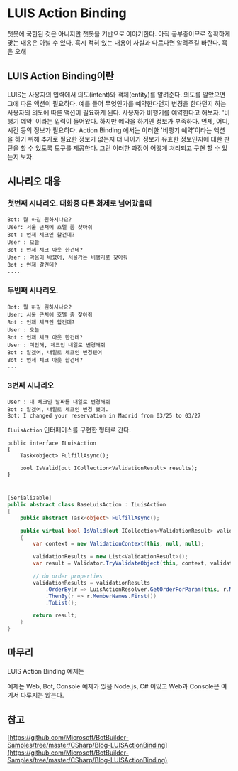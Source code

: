 # LUIS Action Binding
챗봇에 국한된 것은 아니지만 챗봇을 기반으로 이야기한다. 아직 공부중이므로 정확하게 맞는 내용은 아닐 수 있다. 혹시 적혀 있는 내용이 사실과 다르다면 알려주길 바란다. 혹은 오해


## LUIS Action Binding이란
LUIS는 사용자의 입력에서 의도(intent)와 객체(entity)를 알려준다. 의도를 알았으면 그에 따른 액션이 필요하다. 예를 들어 무엇인가를 예약한다던지 변경을 한다던지 하는 사용자의 의도에 따른 액션이 필요하게 된다. 사용자가 비행기를 예약한다고 해보자. '비행기 예약' 이라는 입력이 들어왔다. 하지만 예약을 하기엔 정보가 부족하다. 언제, 어디, 시간 등의 정보가 필요하다. Action Binding 에서는 이러한 '비행기 예약'이라는 액션을 하기 위해 추가로 필요한 정보가 없는지 더 나아가 정보가 유효한 정보인지에 대한 판단을 할 수 있도록 도구를 제공한다.
그런 이러한 과정이 어떻게 처리되고 구현 할 수 있는지 보자.


## 시나리오 대응
### 첫번째 시나리오. 대화중 다른 화제로 넘어갔을때

```
Bot: 뭘 하길 원하시나요?
User: 서울 근처에 호텔 좀 찾아줘
Bot : 언제 체크인 할건데?
User : 오늘
Bot : 언제 체크 아웃 한건데?
User : 마음이 바꼈어, 서울가는 비행기로 찾아줘
Bot : 언제 갈건데?
....
```

### 두번째 시나리오.

```
Bot: 뭘 하길 원하시나요?
User: 서울 근처에 호텔 좀 찾아줘
Bot : 언제 체크인 할건데?
User : 오늘
Bot : 언제 체크 아웃 한건데?
User : 미안해, 체크인 내일로 변경해줘
Bot : 알겠어, 내일로 체크인 변경됐어
Bot : 언제 체크 아웃 할건데?
...
```

### 3번째 시나리오
```
User : 내 체크인 날짜를 내일로 변경해줘
Bot : 알겠어, 내일로 체크인 변경 됐어.
Bot: I changed your reservation in Madrid from 03/25 to 03/27
```


`ILuisAction` 인터페이스를 구현한 형태로 간다.
```CSharp
public interface ILuisAction
{
    Task<object> FulfillAsync();

    bool IsValid(out ICollection<ValidationResult> results);
}
```

#
```csharp
[Serializable]
public abstract class BaseLuisAction : ILuisAction
{
    public abstract Task<object> FulfillAsync();

    public virtual bool IsValid(out ICollection<ValidationResult> validationResults)
    {
        var context = new ValidationContext(this, null, null);

        validationResults = new List<ValidationResult>();
        var result = Validator.TryValidateObject(this, context, validationResults, true);

        // do order properties
        validationResults = validationResults
            .OrderBy(r => LuisActionResolver.GetOrderForParam(this, r.MemberNames.First()))
            .ThenBy(r => r.MemberNames.First())
            .ToList();

        return result;
    }
}
```





## 마무리
LUIS Action Binding 예제는



예제는 Web, Bot, Console 예제가 있음
Node.js, C# 이있고
Web과 Console은 여기서 다루지는 않는다.






## 참고
[https://github.com/Microsoft/BotBuilder-Samples/tree/master/CSharp/Blog-LUISActionBinding](https://github.com/Microsoft/BotBuilder-Samples/tree/master/CSharp/Blog-LUISActionBinding)

